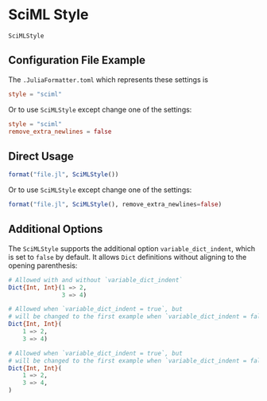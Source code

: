 # SciML Style

```@docs
SciMLStyle
```

## Configuration File Example

The `.JuliaFormatter.toml` which represents these settings is

```toml
style = "sciml"
```

Or to use `SciMLStyle` except change one of the settings:

```toml
style = "sciml"
remove_extra_newlines = false
```

## Direct Usage

```julia
format("file.jl", SciMLStyle())
```

Or to use `SciMLStyle` except change one of the settings:

```julia
format("file.jl", SciMLStyle(), remove_extra_newlines=false)
```

## Additional Options

The `SciMLStyle` supports the additional option `variable_dict_indent`,
which is set to `false` by default.
It allows `Dict` definitions without aligning to the opening parenthesis:

```julia
# Allowed with and without `variable_dict_indent`
Dict{Int, Int}(1 => 2,
               3 => 4)

# Allowed when `variable_dict_indent = true`, but
# will be changed to the first example when `variable_dict_indent = false`.
Dict{Int, Int}(
    1 => 2,
    3 => 4)

# Allowed when `variable_dict_indent = true`, but
# will be changed to the first example when `variable_dict_indent = false`.
Dict{Int, Int}(
    1 => 2,
    3 => 4,
)
```
